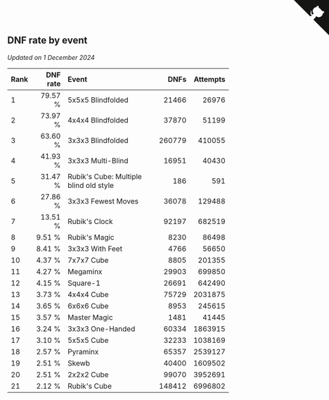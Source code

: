 ## DNF rate by event

*Updated on  1 December 2024*

| Rank | DNF rate | Event | DNFs | Attempts |
| :--- | ---: | :--- | ---: | ---: |
| 1 | 79.57 % | 5x5x5 Blindfolded | 21466 | 26976 |
| 2 | 73.97 % | 4x4x4 Blindfolded | 37870 | 51199 |
| 3 | 63.60 % | 3x3x3 Blindfolded | 260779 | 410055 |
| 4 | 41.93 % | 3x3x3 Multi-Blind | 16951 | 40430 |
| 5 | 31.47 % | Rubik's Cube: Multiple blind old style | 186 | 591 |
| 6 | 27.86 % | 3x3x3 Fewest Moves | 36078 | 129488 |
| 7 | 13.51 % | Rubik's Clock | 92197 | 682519 |
| 8 | 9.51 % | Rubik's Magic | 8230 | 86498 |
| 9 | 8.41 % | 3x3x3 With Feet | 4766 | 56650 |
| 10 | 4.37 % | 7x7x7 Cube | 8805 | 201355 |
| 11 | 4.27 % | Megaminx | 29903 | 699850 |
| 12 | 4.15 % | Square-1 | 26691 | 642490 |
| 13 | 3.73 % | 4x4x4 Cube | 75729 | 2031875 |
| 14 | 3.65 % | 6x6x6 Cube | 8953 | 245615 |
| 15 | 3.57 % | Master Magic | 1481 | 41445 |
| 16 | 3.24 % | 3x3x3 One-Handed | 60334 | 1863915 |
| 17 | 3.10 % | 5x5x5 Cube | 32233 | 1038169 |
| 18 | 2.57 % | Pyraminx | 65357 | 2539127 |
| 19 | 2.51 % | Skewb | 40400 | 1609502 |
| 20 | 2.51 % | 2x2x2 Cube | 99070 | 3952691 |
| 21 | 2.12 % | Rubik's Cube | 148412 | 6996802 |


<a href="https://github.com/JustinTimeCuber/wca_statistics" class="github-corner" aria-label="View source on Github"><svg width="80" height="80" viewBox="0 0 250 250" style="fill:#151513; color:#fff; position: absolute; top: 0; border: 0; right: 0;" aria-hidden="true"><path d="M0,0 L115,115 L130,115 L142,142 L250,250 L250,0 Z"></path><path d="M128.3,109.0 C113.8,99.7 119.0,89.6 119.0,89.6 C122.0,82.7 120.5,78.6 120.5,78.6 C119.2,72.0 123.4,76.3 123.4,76.3 C127.3,80.9 125.5,87.3 125.5,87.3 C122.9,97.6 130.6,101.9 134.4,103.2" fill="currentColor" style="transform-origin: 130px 106px;" class="octo-arm"></path><path d="M115.0,115.0 C114.9,115.1 118.7,116.5 119.8,115.4 L133.7,101.6 C136.9,99.2 139.9,98.4 142.2,98.6 C133.8,88.0 127.5,74.4 143.8,58.0 C148.5,53.4 154.0,51.2 159.7,51.0 C160.3,49.4 163.2,43.6 171.4,40.1 C171.4,40.1 176.1,42.5 178.8,56.2 C183.1,58.6 187.2,61.8 190.9,65.4 C194.5,69.0 197.7,73.2 200.1,77.6 C213.8,80.2 216.3,84.9 216.3,84.9 C212.7,93.1 206.9,96.0 205.4,96.6 C205.1,102.4 203.0,107.8 198.3,112.5 C181.9,128.9 168.3,122.5 157.7,114.1 C157.9,116.9 156.7,120.9 152.7,124.9 L141.0,136.5 C139.8,137.7 141.6,141.9 141.8,141.8 Z" fill="currentColor" class="octo-body"></path></svg></a><style>.github-corner:hover .octo-arm{animation:octocat-wave 560ms ease-in-out}@keyframes octocat-wave{0%,100%{transform:rotate(0)}20%,60%{transform:rotate(-25deg)}40%,80%{transform:rotate(10deg)}}@media (max-width:500px){.github-corner:hover .octo-arm{animation:none}.github-corner .octo-arm{animation:octocat-wave 560ms ease-in-out}}</style>
